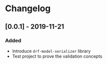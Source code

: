# Changelog

## [0.0.1] - 2019-11-21
### Added
- Introduce `drf-model-serializer` library
- Test project to prove the validation concepts
